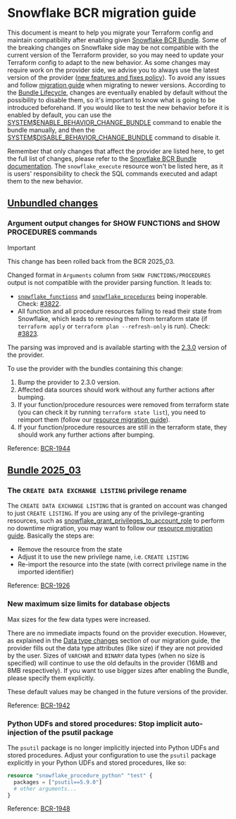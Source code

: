 # Snowflake BCR migration guide

This document is meant to help you migrate your Terraform config and maintain compatibility after enabling given [Snowflake BCR Bundle](https://docs.snowflake.com/en/release-notes/behavior-changes).
Some of the breaking changes on Snowflake side may be not compatible with the current version of the Terraform provider, so you may need to update your Terraform config to adapt to the new behavior.
As some changes may require work on the provider side, we advise you to always use the latest version of the provider ([new features and fixes policy](https://docs.snowflake.com/en/user-guide/terraform#new-features-and-fixes)).
To avoid any issues and follow [migration guide](https://github.com/snowflakedb/terraform-provider-snowflake/blob/main/MIGRATION_GUIDE.md) when migrating to newer versions.
According to the [Bundle Lifecycle](https://docs.snowflake.com/en/release-notes/intro-bcr-releases#bundle-lifecycle), changes are eventually enabled by default without the possibility to disable them, so it's important to know what is going to be introduced beforehand.
If you would like to test the new behavior before it is enabled by default, you can use the [SYSTEM\$ENABLE_BEHAVIOR_CHANGE_BUNDLE](https://docs.snowflake.com/en/sql-reference/functions/system_enable_behavior_change_bundle)
command to enable the bundle manually, and then the [SYSTEM\$DISABLE_BEHAVIOR_CHANGE_BUNDLE](https://docs.snowflake.com/en/sql-reference/functions/system_disable_behavior_change_bundle) command to disable it.

Remember that only changes that affect the provider are listed here, to get the full list of changes, please refer to the [Snowflake BCR Bundle documentation](https://docs.snowflake.com/en/release-notes/behavior-changes).
The `snowflake_execute` resource won't be listed here, as it is users' responsibility to check the SQL commands executed and adapt them to the new behavior.

## [Unbundled changes](https://docs.snowflake.com/en/release-notes/bcr-bundles/un-bundled/unbundled-behavior-changes)

### Argument output changes for SHOW FUNCTIONS and SHOW PROCEDURES commands

> [!IMPORTANT]
> This change has been rolled back from the BCR 2025_03.

Changed format in `Arguments` column from `SHOW FUNCTIONS/PROCEDURES` output is not compatible with the provider parsing function. It leads to:
- [`snowflake_functions`](https://registry.terraform.io/providers/snowflakedb/snowflake/2.2.0/docs/data-sources/functions) and [`snowflake_procedures`](https://registry.terraform.io/providers/snowflakedb/snowflake/2.2.0/docs/data-sources/procedures) being inoperable. Check: [#3822](https://github.com/snowflakedb/terraform-provider-snowflake/issues/3822).
- All function and all procedure resources failing to read their state from Snowflake, which leads to removing them from terraform state (if `terraform apply` or `terraform plan --refresh-only` is run). Check: [#3823](https://github.com/snowflakedb/terraform-provider-snowflake/issues/3823).

The parsing was improved and is available starting with the [2.3.0](https://registry.terraform.io/providers/snowflakedb/snowflake/2.3.0/docs/) version of the provider.

To use the provider with the bundles containing this change:
1. Bump the provider to 2.3.0 version.
2. Affected data sources should work without any further actions after bumping.
3. If your function/procedure resources were removed from terraform state (you can check it by running `terraform state list`), you need to reimport them (follow our [resource migration guide](https://registry.terraform.io/providers/snowflakedb/snowflake/latest/docs/guides/resource_migration)).
4. If your function/procedure resources are still in the terraform state, they should work any further actions after bumping.

Reference: [BCR-1944](https://docs.snowflake.com/release-notes/bcr-bundles/un-bundled/bcr-1944)

## [Bundle 2025_03](https://docs.snowflake.com/en/release-notes/bcr-bundles/2025_03_bundle)

### The `CREATE DATA EXCHANGE LISTING` privilege rename

The `CREATE DATA EXCHANGE LISTING` that is granted on account was changed to just `CREATE LISTING`.
If you are using any of the privilege-granting resources, such as [snowflake_grant_privileges_to_account_role](https://registry.terraform.io/providers/snowflakedb/snowflake/latest/docs/resources/grant_privileges_to_account_role)
to perform no downtime migration, you may want to follow our [resource migration guide](https://registry.terraform.io/providers/snowflakedb/snowflake/latest/docs/guides/resource_migration).
Basically the steps are:
- Remove the resource from the state
- Adjust it to use the new privilege name, i.e. `CREATE LISTING`
- Re-import the resource into the state (with correct privilege name in the imported identifier)

Reference: [BCR-1926](https://docs.snowflake.com/en/release-notes/bcr-bundles/2025_03/bcr-1926)

### New maximum size limits for database objects

Max sizes for the few data types were increased.

There are no immediate impacts found on the provider execution.
However, as explained in the [Data type changes](./MIGRATION_GUIDE.md#data-type-changes) section of our migration guide, the provider fills out the data type attributes (like size) if they are not provided by the user.
Sizes of `VARCHAR` and `BINARY` data types (when no size is specified) will continue to use the old defaults in the provider (16MB and 8MB respectively).
If you want to use bigger sizes after enabling the Bundle, please specify them explicitly.

These default values may be changed in the future versions of the provider.

Reference: [BCR-1942](https://docs.snowflake.com/en/release-notes/bcr-bundles/2025_03/bcr-1942)

### Python UDFs and stored procedures: Stop implicit auto-injection of the psutil package

The `psutil` package is no longer implicitly injected into Python UDFs and stored procedures.
Adjust your configuration to use the `psutil` package explicitly in your Python UDFs and stored procedures, like so:
```terraform
resource "snowflake_procedure_python" "test" {
  packages = ["psutil==5.9.0"]
  # other arguments...
}
```

Reference: [BCR-1948](https://docs.snowflake.com/en/release-notes/bcr-bundles/2025_03/bcr-1948)

